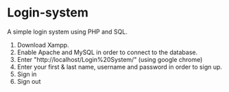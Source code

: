 # Login-system
A simple login system using PHP and SQL.

1. Download Xampp.
2. Enable Apache and MySQL in order to connect to the database.
3. Enter "http://localhost/Login%20System/" (using google chrome)
4. Enter your first & last name, username and password in order to sign up.
5. Sign in
6. Sign out
